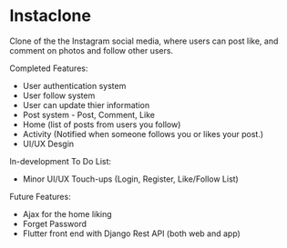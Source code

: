 # Instaclone
Clone of the the Instagram social media, where users can post like, and comment on photos and follow other users. 

Completed Features:
- User authentication system
- User follow system
- User can update thier information
- Post system - Post, Comment, Like
- Home (list of posts from users you follow)
- Activity (Notified when someone follows you or likes your post.)
- UI/UX Desgin

In-development To Do List: 
- Minor UI/UX  Touch-ups (Login, Register, Like/Follow List)

Future Features:
- Ajax for the home liking
- Forget Password
- Flutter front end with Django Rest API (both web and app)
